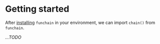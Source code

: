 # Getting started
After [installing](#installation) `funchain` in your environment,
we can import ``chain()`` from `funchain`.

_...TODO_
